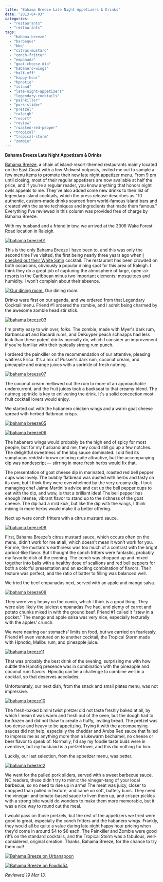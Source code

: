 ```yaml
---
title: "Bahama Breeze Late Night Appetizers & Drinks"
date: "2013-04-03"
categories:
  - "restaurants"
  - "restaurants"
tags:
  - "bahama-breeze"
  - "barbeque"
  - "bbq"
  - "citrus-mustard"
  - "conch-fritter"
  - "empanada"
  - "goat-cheese-dip"
  - "habanero-wings"
  - "half-off"
  - "happy-hour"
  - "hpnotiq"
  - "island"
  - "late-night-appetizers"
  - "legendary-cocktails"
  - "painkiller"
  - "pork-slider"
  - "pretzel"
  - "raleigh"
  - "resort"
  - "review"
  - "roasted-red-pepper"
  - "tropical"
  - "tropical-storm"
  - "zombie"
---
```


**Bahama Breeze Late Night Appetizers & Drinks**

[Bahama Breeze](http://www.bahamabreeze.com/), a chain of island-resort-themed restaurants mainly located on the East Coast with a few Midwest outposts, invited me out to sample a few menu items to promote their new late night appetizer menu. From 9 pm until closing, most of their regular appetizers are now available at half the price, and if you're a regular reader, you know anything that honors night owls appeals to me. They've also added some new drinks to their list of legendary island cocktails, which the press release describes as "10 authentic, custom-made drinks sourced from world-famous island bars and created with the same techniques and ingredients that made them famous." Everything I've reviewed in this column was provided free of charge by Bahama Breeze.

With my husband and a friend in tow, we arrived at the 3309 Wake Forest Road location in Raleigh.

[![bahama breeze01](http://s3.amazonaws.com/thegourmez-wpmedia/2013/03/bahama-breeze01.jpg)](http://www.thegourmez.com/2013/04/bahama-breeze/bahama-breeze01/)

This is the only Bahama Breeze I have been to, and this was only the second time I've visited, the first being nearly three years ago when [I checked out their White Satin](http://www.thegourmez.com/2010/08/white-satin-bahama-breeze-raleigh/) cocktail. The restaurant has been crowded on both occasions, obviously a popular dining spot for this area of Raleigh. I think they do a great job of capturing the atmosphere of large, open-air resorts in the Caribbean minus two important elements: mosquitoes and humidity. I won't complain about their absence.




<div class="caption">

[![Our dining room.](http://s3.amazonaws.com/thegourmez-wpmedia/2013/03/bahama-breeze02.jpg)](http://www.thegourmez.com/2013/04/bahama-breeze/bahama-breeze02/) Our dining room.</div>


Drinks were first on our agenda, and we ordered from that Legendary Cocktail menu. Friend #1 ordered the zombie, and I admit being charmed by the awesome zombie head stir stick.

[![bahama breeze03](http://s3.amazonaws.com/thegourmez-wpmedia/2013/03/bahama-breeze03.jpg)](http://www.thegourmez.com/2013/04/bahama-breeze/bahama-breeze03/)

I'm pretty easy to win over, folks. The zombie, made with Myer's dark rum, Barbancourt and Bacardi rums, and DeKuyper peach schnapps had less kick than these potent drinks normally do, which I consider an improvement if you're familiar with their typically strong rum punch.

I ordered the painkiller on the recommendation of our attentive, pleasing waitress Erica. It's a mix of Pusser's dark rum, coconut cream, and pineapple and orange juices with a sprinkle of fresh nutmeg.

[![bahama breeze07](http://s3.amazonaws.com/thegourmez-wpmedia/2013/03/bahama-breeze07.jpg)](http://www.thegourmez.com/2013/04/bahama-breeze/bahama-breeze07/)

The coconut cream mellowed out the rum to more of an approachable undercurrent, and the fruit juices took a backseat to that creamy blend. The nutmeg sprinkle is key to enlivening the drink. It's a solid concoction most fruit cocktail lovers would enjoy.

We started out with the habanero chicken wings and a warm goat cheese spread with herbed flatbread crisps.

[![bahama breeze05](http://s3.amazonaws.com/thegourmez-wpmedia/2013/03/bahama-breeze05.jpg)](http://www.thegourmez.com/2013/04/bahama-breeze/bahama-breeze05/)

[![bahama breeze06](http://s3.amazonaws.com/thegourmez-wpmedia/2013/03/bahama-breeze06.jpg)](http://www.thegourmez.com/2013/04/bahama-breeze/bahama-breeze06/)

The habanero wings would probably be the high end of spicy for most people, but for my husband and me, they could still go up a few notches. The delightful sweetness of the bbq sauce dominated. I did find its sumptuous reddish-brown coloring quite attractive, but the accompanying dip was nondescript — stirring in more fresh herbs would fix that.

The presentation of goat cheese dip in marinated, roasted red bell pepper cups was lovely. The bubbly flatbread was dusted with herbs and tasty on its own, but I think they were overwhelmed by the very creamy dip. I took managing chef Jaime Martini's advice and cut up the bell pepper cups to eat with the dip, and wow, is that a brilliant idea! The bell pepper has enough intense, vibrant flavor to stand up to the richness of the goat cheese. The dip had a mild kick, but like the dip with the wings, I think mixing in more herbs would make it a better offering.

Next up were conch fritters with a citrus mustard sauce.

[![bahama breeze09](http://s3.amazonaws.com/thegourmez-wpmedia/2013/03/bahama-breeze09.jpg)](http://www.thegourmez.com/2013/04/bahama-breeze/bahama-breeze09/)

First, Bahama Breeze's citrus mustard sauce, which occurs often on the menu, didn't work for me at all, which doesn't mean it won't work for you. For me, the mustard's earthiness was too much of a contrast with the bright apricot-like flavor. But I thought the conch fritters were fantastic, probably my favorite dish of the evening. The conch was chopped up and mixed together into balls with a healthy dose of scallions and red bell peppers for both a colorful presentation and an exciting combination of flavors. Their texture was perfect, and the ratio of batter to filling was balanced well.

We tried the beef empanadas next, served with an apple and mango salsa.

[![bahama breeze08](http://s3.amazonaws.com/thegourmez-wpmedia/2013/03/bahama-breeze08.jpg)](http://www.thegourmez.com/2013/04/bahama-breeze/bahama-breeze08/)

They were very heavy on the cumin, which I think is a good thing. They were also likely the juiciest empanadas I've had, and plenty of carrot and potato chunks mixed in with the ground beef. Friend #1 called it "stew in a pocket." The mango and apple salsa was very nice, especially texturally with the apples' crunch.

We were nearing our stomachs' limits on food, but we carried on fearlessly. Friend #1 even ventured on to another cocktail, the Tropical Storm made with Hpnotiq, Malibu rum, and pineapple juice.

[![bahama breeze11](http://s3.amazonaws.com/thegourmez-wpmedia/2013/03/bahama-breeze11.jpg)](http://www.thegourmez.com/2013/04/bahama-breeze/bahama-breeze11/)

That was probably the best drink of the evening, surprising me with how subtle the Hpnotiq presence was in combination with the pineapple and coconut rum flavors. Hpnotiq can be a challenge to combine well in a cocktail, so that deserves accolades.

Unfortunately, our next dish, from the snack and small plates menu, was not impressive.

[![bahama breeze10](http://s3.amazonaws.com/thegourmez-wpmedia/2013/03/bahama-breeze10.jpg)](http://www.thegourmez.com/2013/04/bahama-breeze/bahama-breeze10/)

The fresh-baked bimini twist pretzel did not taste freshly baked at all, by which I mean it was warm and fresh out of the oven, but the dough had to be frozen and did not thaw to create a fluffy, inviting bread. The pretzel was too dense and heavy to be appetizing. Trying it with the accompanying sauces did not help, especially the cheddar and Aruba Red sauce that failed to impress me as anything more than a lukewarm béchamel, no cheese or beer flavor to speak of. Normally, I'd say my foodie taste buds were in overdrive, but my husband is a pretzel lover, and this did nothing for him.

Luckily, our last selection, from the appetizer menu, was better.

[![bahama breeze12](http://s3.amazonaws.com/thegourmez-wpmedia/2013/03/bahama-breeze12.jpg)](http://www.thegourmez.com/2013/04/bahama-breeze/bahama-breeze12/)

We went for the pulled pork sliders, served with a sweet barbecue sauce. NC readers, these didn't try to mimic the vinegar-tang of your local barbecue, so no need to rise up in arms! The meat was juicy, closer to chopped than pulled in texture, and came on soft, buttery buns. They need the vinegar- and tomato-based sauce to liven them up, and crisper pickles with a strong bite would do wonders to make them more memorable, but it was a nice way to round out the meal.

I would pass on those pretzels, but the rest of the appetizers we tried were good to great, especially the conch fritters and the habanero wings. Frankly, they would all be quite a value during late night happy hour pricing when they'd come in around $4 to $6 each. The Painkiller and Zombie were good riffs on the standard cocktails, and the Tropical Storm was a fabulous, well-considered, original creation. Thanks, Bahama Breeze, for the chance to try them out!

[![Bahama Breeze on Urbanspoon](http://www.urbanspoon.com/b/link/290132/minilink.gif)](http://www.urbanspoon.com/r/25/290132/restaurant/North-Raleigh/Bahama-Breeze-Raleigh)

[![Bahama Breeze on Foodio54](http://foodio54.com/images/badge-1-54765.jpg)](http://foodio54.com/restaurant/Raleigh-NC/54765/Bahama-Breeze)

_Reviewed 19 Mar 13._
